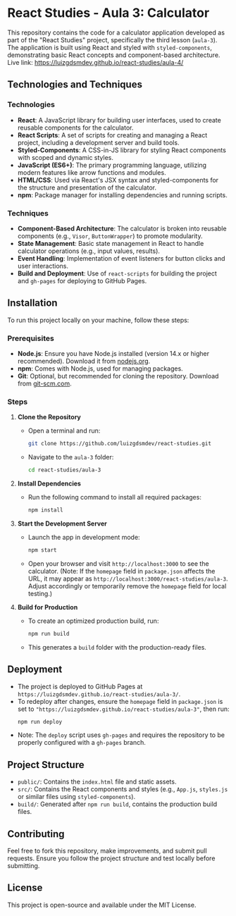 # React Studies - Aula 3: Calculator

This repository contains the code for a calculator application developed as part of the "React Studies" project, specifically the third lesson (`aula-3`). The application is built using React and styled with `styled-components`, demonstrating basic React concepts and component-based architecture.   
Live link: https://luizgdsmdev.github.io/react-studies/aula-4/

## Technologies and Techniques

### Technologies
- **React**: A JavaScript library for building user interfaces, used to create reusable components for the calculator.
- **React Scripts**: A set of scripts for creating and managing a React project, including a development server and build tools.
- **Styled-Components**: A CSS-in-JS library for styling React components with scoped and dynamic styles.
- **JavaScript (ES6+)**: The primary programming language, utilizing modern features like arrow functions and modules.
- **HTML/CSS**: Used via React's JSX syntax and styled-components for the structure and presentation of the calculator.
- **npm**: Package manager for installing dependencies and running scripts.

### Techniques
- **Component-Based Architecture**: The calculator is broken into reusable components (e.g., `Visor`, `ButtonWrapper`) to promote modularity.
- **State Management**: Basic state management in React to handle calculator operations (e.g., input values, results).
- **Event Handling**: Implementation of event listeners for button clicks and user interactions.
- **Build and Deployment**: Use of `react-scripts` for building the project and `gh-pages` for deploying to GitHub Pages.

## Installation

To run this project locally on your machine, follow these steps:

### Prerequisites
- **Node.js**: Ensure you have Node.js installed (version 14.x or higher recommended). Download it from [nodejs.org](https://nodejs.org/).
- **npm**: Comes with Node.js, used for managing packages.
- **Git**: Optional, but recommended for cloning the repository. Download from [git-scm.com](https://git-scm.com/).

### Steps
1. **Clone the Repository**
   - Open a terminal and run:
     ```bash
     git clone https://github.com/luizgdsmdev/react-studies.git
     ```
   - Navigate to the `aula-3` folder:
     ```bash
     cd react-studies/aula-3
     ```

2. **Install Dependencies**
   - Run the following command to install all required packages:
     ```bash
     npm install
     ```

3. **Start the Development Server**
   - Launch the app in development mode:
     ```bash
     npm start
     ```
   - Open your browser and visit `http://localhost:3000` to see the calculator. (Note: If the `homepage` field in `package.json` affects the URL, it may appear as `http://localhost:3000/react-studies/aula-3`. Adjust accordingly or temporarily remove the `homepage` field for local testing.)

4. **Build for Production**
   - To create an optimized production build, run:
     ```bash
     npm run build
     ```
   - This generates a `build` folder with the production-ready files.

## Deployment
- The project is deployed to GitHub Pages at `https://luizgdsmdev.github.io/react-studies/aula-3/`.
- To redeploy after changes, ensure the `homepage` field in `package.json` is set to `"https://luizgdsmdev.github.io/react-studies/aula-3"`, then run:
  ```bash
  npm run deploy
- Note: The `deploy` script uses `gh-pages` and requires the repository to be properly configured with a `gh-pages` branch.

## Project Structure
- `public/`: Contains the `index.html` file and static assets.
- `src/`: Contains the React components and styles (e.g., `App.js`, `styles.js` or similar files using `styled-components`).
- `build/`: Generated after `npm run build`, contains the production build files.

## Contributing
Feel free to fork this repository, make improvements, and submit pull requests. Ensure you follow the project structure and test locally before submitting.

## License
This project is open-source and available under the MIT License.
